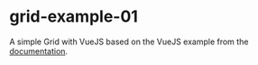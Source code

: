 # grid-example-01
A simple Grid with VueJS based on the VueJS example from the [documentation](https://vuejs.org/v2/examples/grid-component.html).
